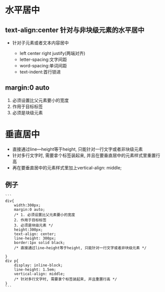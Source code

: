 # 水平居中
## text-align:center 针对与非块级元素的水平居中
* 针对子元素或者文本内容居中

    * left center right justify(两端对齐)
    * letter-spacing:文字间距
    * word-spacing:单词间距
    * text-indent:首行锁进

## margin:0 auto
1. 必须设置比父元素要小的宽度
2. 作用于目标标签
3. 必须是块级元素

# 垂直居中
* 直接通过line—height等于height, 只能针对一行文字或者非块级元素
* 针对多行文字时, 需要拿个标签装起来, 并且在要垂直居中的元素样式里重置行高
* 再在要垂直居中的元素样式里加上vertical-align: middle;
## 例子
    ```
    div{
        width:300px;
        margin:0 auto;
        /* 1. 必须设置比父元素要小的宽度
        2. 作用于目标标签
        3. 必须是块级元素 */
        height:300px;
        text-align: center;
        line-height: 300px;
        border:1px solid black;
        /* 直接通过line—height等于height, 只能针对一行文字或者非块级元素 */

    }
    div p{
        display: inline-block;
        line-height: 1.5em;
        vertical-align: middle;
        /* 针对多行文字时, 需要拿个标签装起来, 并且重置行高 */
    }
    ```